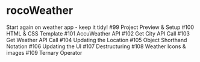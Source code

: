 # rocoWeather
Start again on weather app - keep it tidy!
#99 Project Preview & Setup
#100 HTML & CSS Template
#101 AccuWeather API 
#102 Get City API Call 
#103 Get Weather API Call 
#104 Updating the Location
#105 Object Shorthand Notation
#106 Updating the UI
#107 Destructuring
#108 Weather Icons & images
#109 Ternary Operator
